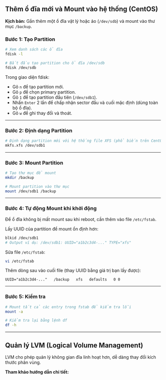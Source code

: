 ## Thêm ổ đĩa mới và Mount vào hệ thống (CentOS)

**Kịch bản:** Gắn thêm một ổ đĩa vật lý hoặc ảo (`/dev/sdb`) và mount vào thư mục `/backup`.

### Bước 1: Tạo Partition
```bash
# Xem danh sách các ổ đĩa
fdisk -l

# Bắt đầu tạo partition cho ổ đĩa /dev/sdb
fdisk /dev/sdb
```
Trong giao diện fdisk:
- Gõ `n` để tạo partition mới.
- Gõ `p` để chọn primary partition.
- Gõ `1` để tạo partition đầu tiên (`/dev/sdb1`).
- Nhấn `Enter` 2 lần để chấp nhận sector đầu và cuối mặc định (dùng toàn bộ ổ đĩa).
- Gõ `w` để ghi thay đổi và thoát.

---

### Bước 2: Định dạng Partition

```bash
# Định dạng partition mới với hệ thống file XFS (phổ biến trên CentOS 7+)
mkfs.xfs /dev/sdb1
```

---

### Bước 3: Mount Partition

```bash
# Tạo thư mục để mount
mkdir /backup

# Mount partition vào thư mục
mount /dev/sdb1 /backup
```

---

### Bước 4: Tự động Mount khi khởi động

Để ổ đĩa không bị mất mount sau khi reboot, cần thêm vào file `/etc/fstab`.

Lấy UUID của partition để mount ổn định hơn:

```bash
blkid /dev/sdb1
# Output ví dụ: /dev/sdb1: UUID="a1b2c3d4-..." TYPE="xfs"
```

Sửa file `/etc/fstab`:

```bash
vi /etc/fstab
```

Thêm dòng sau vào cuối file (thay UUID bằng giá trị bạn lấy được):

```
UUID="a1b2c3d4-..."   /backup   xfs   defaults   0 0
```

---

### Bước 5: Kiểm tra

```bash
# Mount tất cả các entry trong fstab để kiểm tra lỗi
mount -a

# Kiểm tra lại bằng lệnh df
df -h
```

---

## Quản lý LVM (Logical Volume Management)

LVM cho phép quản lý không gian đĩa linh hoạt hơn, dễ dàng thay đổi kích thước phân vùng.

**Tham khảo hướng dẫn chi tiết:**
